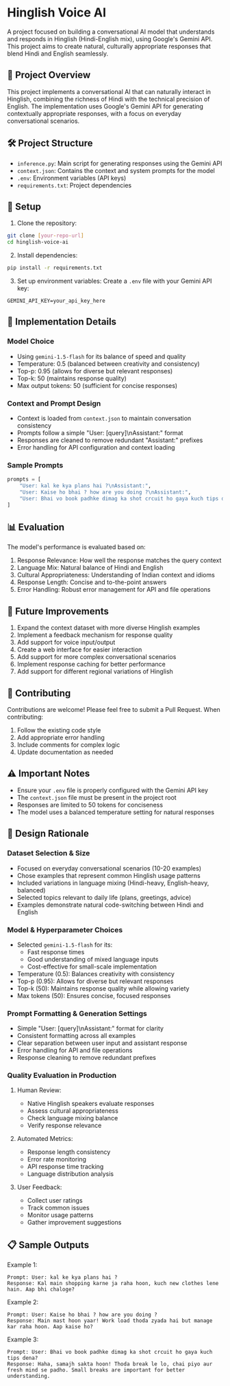 # Hinglish Voice AI

A project focused on building a conversational AI model that understands and responds in Hinglish (Hindi-English mix), using Google's Gemini API. This project aims to create natural, culturally appropriate responses that blend Hindi and English seamlessly.

## 🎯 Project Overview

This project implements a conversational AI that can naturally interact in Hinglish, combining the richness of Hindi with the technical precision of English. The implementation uses Google's Gemini API for generating contextually appropriate responses, with a focus on everyday conversational scenarios.

## 🛠️ Project Structure

- `inference.py`: Main script for generating responses using the Gemini API
- `context.json`: Contains the context and system prompts for the model
- `.env`: Environment variables (API keys)
- `requirements.txt`: Project dependencies

## 🚀 Setup

1. Clone the repository:
```bash
git clone [your-repo-url]
cd hinglish-voice-ai
```

2. Install dependencies:
```bash
pip install -r requirements.txt
```

3. Set up environment variables:
Create a `.env` file with your Gemini API key:
```
GEMINI_API_KEY=your_api_key_here
```

## 🤖 Implementation Details

### Model Choice
- Using `gemini-1.5-flash` for its balance of speed and quality
- Temperature: 0.5 (balanced between creativity and consistency)
- Top-p: 0.95 (allows for diverse but relevant responses)
- Top-k: 50 (maintains response quality)
- Max output tokens: 50 (sufficient for concise responses)

### Context and Prompt Design
- Context is loaded from `context.json` to maintain conversation consistency
- Prompts follow a simple "User: [query]\nAssistant:" format
- Responses are cleaned to remove redundant "Assistant:" prefixes
- Error handling for API configuration and context loading

### Sample Prompts
```python
prompts = [
    "User: kal ke kya plans hai ?\nAssistant:",
    "User: Kaise ho bhai ? how are you doing ?\nAssistant:",
    "User: Bhai vo book padhke dimag ka shot crcuit ho gaya kuch tips dena?\nAssistant:"
]
```

## 📊 Evaluation

The model's performance is evaluated based on:
1. Response Relevance: How well the response matches the query context
2. Language Mix: Natural balance of Hindi and English
3. Cultural Appropriateness: Understanding of Indian context and idioms
4. Response Length: Concise and to-the-point answers
5. Error Handling: Robust error management for API and file operations

## 🔄 Future Improvements

1. Expand the context dataset with more diverse Hinglish examples
2. Implement a feedback mechanism for response quality
3. Add support for voice input/output
4. Create a web interface for easier interaction
5. Add support for more complex conversational scenarios
6. Implement response caching for better performance
7. Add support for different regional variations of Hinglish

## 🤝 Contributing

Contributions are welcome! Please feel free to submit a Pull Request. When contributing:
1. Follow the existing code style
2. Add appropriate error handling
3. Include comments for complex logic
4. Update documentation as needed

## ⚠️ Important Notes

- Ensure your `.env` file is properly configured with the Gemini API key
- The `context.json` file must be present in the project root
- Responses are limited to 50 tokens for conciseness
- The model uses a balanced temperature setting for natural responses

## 🧠 Design Rationale

### Dataset Selection & Size
- Focused on everyday conversational scenarios (10-20 examples)
- Chose examples that represent common Hinglish usage patterns
- Included variations in language mixing (Hindi-heavy, English-heavy, balanced)
- Selected topics relevant to daily life (plans, greetings, advice)
- Examples demonstrate natural code-switching between Hindi and English

### Model & Hyperparameter Choices
- Selected `gemini-1.5-flash` for its:
  - Fast response times
  - Good understanding of mixed language inputs
  - Cost-effective for small-scale implementation
- Temperature (0.5): Balances creativity with consistency
- Top-p (0.95): Allows for diverse but relevant responses
- Top-k (50): Maintains response quality while allowing variety
- Max tokens (50): Ensures concise, focused responses

### Prompt Formatting & Generation Settings
- Simple "User: [query]\nAssistant:" format for clarity
- Consistent formatting across all examples
- Clear separation between user input and assistant response
- Error handling for API and file operations
- Response cleaning to remove redundant prefixes

### Quality Evaluation in Production
1. Human Review:
   - Native Hinglish speakers evaluate responses
   - Assess cultural appropriateness
   - Check language mixing balance
   - Verify response relevance

2. Automated Metrics:
   - Response length consistency
   - Error rate monitoring
   - API response time tracking
   - Language distribution analysis

3. User Feedback:
   - Collect user ratings
   - Track common issues
   - Monitor usage patterns
   - Gather improvement suggestions

## 📋 Sample Outputs

Example 1:
```
Prompt: User: kal ke kya plans hai ?
Response: Kal main shopping karne ja raha hoon, kuch new clothes lene hain. Aap bhi chaloge?
```

Example 2:
```
Prompt: User: Kaise ho bhai ? how are you doing ?
Response: Main mast hoon yaar! Work load thoda zyada hai but manage kar raha hoon. Aap kaise ho?
```

Example 3:
```
Prompt: User: Bhai vo book padhke dimag ka shot crcuit ho gaya kuch tips dena?
Response: Haha, samajh sakta hoon! Thoda break le lo, chai piyo aur fresh mind se padho. Small breaks are important for better understanding.
``` 
